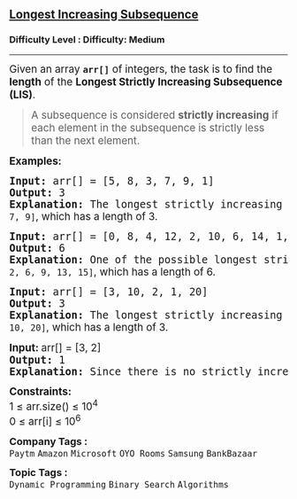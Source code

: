 <h2><a href="https://www.geeksforgeeks.org/problems/longest-increasing-subsequence-1587115620/1?page=4&sortBy=submissions">Longest Increasing Subsequence</a></h2><h3>Difficulty Level : Difficulty: Medium</h3><hr><div class="problems_problem_content__Xm_eO"><p><span style="font-size: 14pt;">Given an array <strong><code>arr[]</code></strong> of integers, the task is to find the <strong>length</strong> of the <strong>Longest Strictly Increasing Subsequence (LIS)</strong>.</span></p>
<blockquote>
<p><span style="font-size: 14pt;">A subsequence is considered <strong>strictly increasing</strong> if each element in the subsequence is strictly less than the next element.</span></p>
</blockquote>
<p><span style="font-size: 14pt;"><strong>Examples:</strong></span></p>
<pre><span style="font-size: 14pt;"><strong>Input: </strong>arr<span class="hljs-selector-attr">[]</span> = <span class="hljs-selector-attr">[5, 8, 3, 7, 9, 1]</span>
<strong>Output: </strong>3<strong>
Explanation: </strong>The longest strictly increasing subsequence could be <code>[5, 7, 9]</code><span style="font-family: -apple-system, BlinkMacSystemFont, 'Segoe UI', Roboto, Oxygen, Ubuntu, Cantarell, 'Open Sans', 'Helvetica Neue', sans-serif;">, which has a length of 3.</span></span></pre>
<pre><span style="font-size: 14pt;"><strong>Input: </strong>arr[] = [0, 8, 4, 12, 2, 10, 6, 14, 1, 9, 5, 13, 3, 11, 7, 15]
<strong>Output: </strong>6<strong>
Explanation: </strong>One of the possible longest strictly increasing subsequences is <code>[0, 2, 6, 9, 13, 15]</code><span style="font-family: -apple-system, BlinkMacSystemFont, 'Segoe UI', Roboto, Oxygen, Ubuntu, Cantarell, 'Open Sans', 'Helvetica Neue', sans-serif;">, which has a length of 6.</span></span></pre>
<pre><span style="font-size: 14pt;"><strong>Input: </strong>arr[] = [3, 10, 2, 1, 20]
<strong>Output: </strong>3<strong>
Explanation: </strong>The longest strictly increasing subsequence could be <code>[3, 10, 20]</code><span style="font-family: -apple-system, BlinkMacSystemFont, 'Segoe UI', Roboto, Oxygen, Ubuntu, Cantarell, 'Open Sans', 'Helvetica Neue', sans-serif;">, which has a length of 3.</span></span></pre>
<pre><span style="font-size: 14pt;"><strong style="font-family: -apple-system, BlinkMacSystemFont, 'Segoe UI', Roboto, Oxygen, Ubuntu, Cantarell, 'Open Sans', 'Helvetica Neue', sans-serif;">Input: </strong><span style="font-family: -apple-system, BlinkMacSystemFont, Segoe UI, Roboto, Oxygen, Ubuntu, Cantarell, Open Sans, Helvetica Neue, sans-serif;">arr[] = [3, 2]
</span><strong>Output: </strong>1<strong>
Explanation: </strong>Since there is no strictly increasing subsequence, the longest subsequence is any single element, thus the length is 1.</span></pre>
<p><span style="font-size: 14pt;"><strong>Constraints:</strong></span><br><span style="font-size: 14pt;">1 ≤ arr.size() ≤ 10<sup>4</sup><br>0 ≤ arr[i] ≤ 10<sup>6</sup></span></p></div><p><span style=font-size:18px><strong>Company Tags : </strong><br><code>Paytm</code>&nbsp;<code>Amazon</code>&nbsp;<code>Microsoft</code>&nbsp;<code>OYO Rooms</code>&nbsp;<code>Samsung</code>&nbsp;<code>BankBazaar</code>&nbsp;<br><p><span style=font-size:18px><strong>Topic Tags : </strong><br><code>Dynamic Programming</code>&nbsp;<code>Binary Search</code>&nbsp;<code>Algorithms</code>&nbsp;